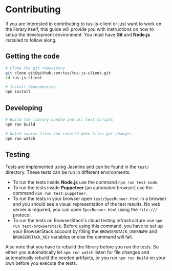 # Contributing

If you are interested in contributing to tus-js-client or just want to work on the library itself, this guide will provide you with instructions on how to setup the development environment. You must have **Git** and **Node.js** installed to follow along.

## Getting the code

```bash
# Clone the git repository
git clone git@github.com:tus/tus-js-client.git
cd tus-js-client

# Install dependencies
npm install
```

## Developing

```bash
# Build the library bundle and all test scripts
npm run build

# Watch source files and rebuild when files get changes
npm run watch
```

## Testing

Tests are implemented using Jasmine and can be found in the `test/` directory. These tests can be run in different environments:
* To run the tests inside **Node.js** use the command `npm run test-node`.
* To run the tests inside **Puppeteer** (an automated browser) use the command `npm run test-puppeteer`.
* To run the tests in your browser open `test/SpecRunner.html` in a browser and you should see a visual representation of the test results. No web server is required, you can open `SpecRunner.html` using the `file:///` protocol.
* To run the tests on BrowserStack's cloud testing infrastructure use `npm run test-browserstack`.  Before using this command, you have to set up your BrowserStack account by filling the `BROWSERSTACK_USERNAME` and `BROWSERSTACK_KEY` variables or else the command will fail.

Also note that you have to rebuild the library before you run the tests. So either you automatically let `npm run watch` listen for file changes and automatically rebuild the needed artifacts, or you run `npm run build` on your own before you execute the tests.
